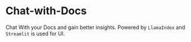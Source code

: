 # Chat-with-Docs
Chat With your Docs and gain better insights. Powered by `LlamaIndex` and `Streamlit` is used for UI. 
